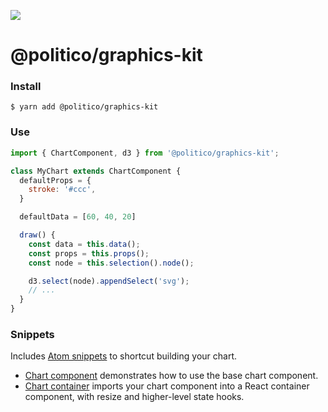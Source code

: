 ![](https://www.politico.com/interactives/cdn/images/badge.svg)

# @politico/graphics-kit

### Install

```
$ yarn add @politico/graphics-kit
```

### Use

```javascript
import { ChartComponent, d3 } from '@politico/graphics-kit';

class MyChart extends ChartComponent {
  defaultProps = {
    stroke: '#ccc',
  }

  defaultData = [60, 40, 20]

  draw() {
    const data = this.data();
    const props = this.props();
    const node = this.selection().node();

    d3.select(node).appendSelect('svg');
    // ...
  }
}
```

### Snippets

Includes [Atom snippets](https://flight-manual.atom.io/using-atom/sections/snippets/) to shortcut building your chart.

- [Chart component](snippets/ChartComponent.cson) demonstrates how to use the base chart component.
- [Chart container](snippets/ChartContainer.cson) imports your chart component into a React container component, with resize and higher-level state hooks.
